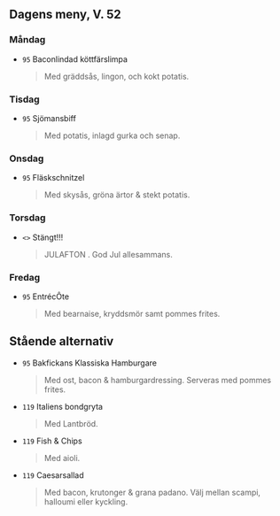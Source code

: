 ## Dagens meny, V. 52

### Måndag

* `95` Baconlindad köttfärslimpa
  > Med gräddsås, lingon, och kokt potatis.

### Tisdag

* `95` Sjömansbiff
  > Med potatis, inlagd gurka och senap.

### Onsdag

* `95` Fläskschnitzel
  > Med skysås, gröna ärtor & stekt potatis.

### Torsdag

* `<>` Stängt!!!
  > JULAFTON . God Jul allesammans.

### Fredag

* `95` EntrécÔte  
  > Med bearnaise, kryddsmör samt pommes frites.


## Stående alternativ

* `95` Bakfickans Klassiska Hamburgare
  > Med ost, bacon & hamburgardressing. Serveras med pommes frites.

* `119` Italiens bondgryta
  > Med Lantbröd.

* `119` Fish & Chips 
  > Med aioli.

* `119` Caesarsallad
  > Med bacon, krutonger & grana padano. Välj mellan scampi, halloumi eller kyckling.
